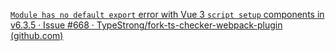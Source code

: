 [`Module has no default export` error with Vue 3 `script setup` components in v6.3.5 · Issue #668 · TypeStrong/fork-ts-checker-webpack-plugin (github.com)](https://github.com/TypeStrong/fork-ts-checker-webpack-plugin/issues/668)